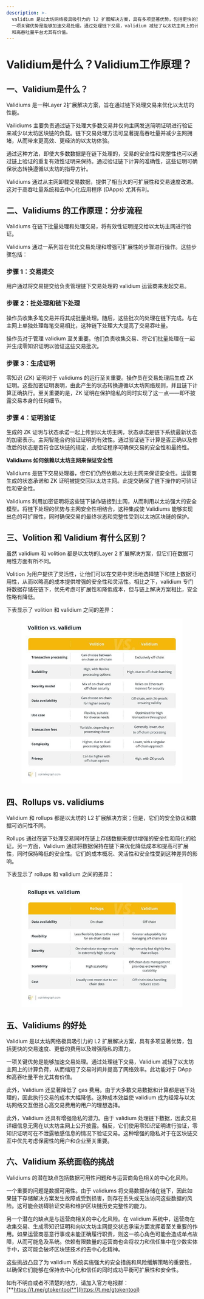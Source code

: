 ```yaml
---
description: >-
  validium 是以太坊网络极具吸引力的 l2 扩展解决方案，具有多项显著优势，包括更快的交易速度、更低的费用以及增强隐私的潜力。
  一项关键优势是能够加速交易处理。通过处理链下交易，validium 减轻了以太坊主网上的计算负荷，从而缩短了交易时间并提高了网络效率。此功能对于 dapp
  和高吞吐量平台尤其有价值。
---
```


# Validium是什么？Validium工作原理？

## 一、Validium是什么？

Validiums 是一种Layer 2扩展解决方案，旨在通过链下处理交易来优化以太坊的性能。

Vailidiums 主要负责通过链下处理大多数交易并仅向主网发送简明证明进行验证来减少以太坊区块链的负载。链下交易处理方法可显著提高吞吐量并减少主网拥堵，从而带来更高效、更经济的以太坊体验。

通过这种方法，即使大多数数据是在链下处理的，交易的安全性和完整性也可以通过链上验证的重复有效性证明来保持。通过验证链下计算的准确性，这些证明可确保状态转换遵循以太坊的指导方针。

Validiums 通过从主网卸载交易数据，提供了相当大的可扩展性和交易速度改进。这对于高吞吐量系统和去中心化应用程序 (DApps) 尤其有利。

## 二、Validiums 的工作原理：分步流程

Validiums 在链下批量处理和处理交易，将有效性证明提交给以太坊主网进行验证。

Validiums 通过一系列旨在优化交易处理和增强可扩展性的步骤进行操作。这些步骤包括：

### 步骤 1：交易提交

用户通过将交易提交给负责管理链下交易处理的 validium 运营商来发起交易。

### 步骤 2：批处理和链下处理

操作员收集多笔交易并将其成批量处理。随后，这些批次的处理在链下完成。与在主网上单独处理每笔交易相比，这种链下处理大大提高了交易吞吐量。

操作员对于管理 validium 至关重要。他们负责收集交易、将它们批量处理在一起并生成零知识证明以验证这些交易批次。

### 步骤 3：生成证明

零知识 (ZK) 证明对于 validiums 的运行至关重要。操作员在交易处理后生成 ZK 证明。这些加密证明表明，由此产生的状态转换遵循以太坊网络规则，并且链下计算正确执行。至关重要的是，ZK 证明在保护隐私的同时实现了这一点——即不披露交易本身的任何细节。

### 步骤 4：证明验证

生成的 ZK 证明与状态承诺一起上传到以太坊主网，状态承诺是链下系统最新状态的加密表示。主网智能合约验证证明的有效性。通过验证链下计算是否正确以及修改后的状态是否符合区块链的规定，此验证程序可确保交易的安全性和最终性。

**Validiums 如何依赖以太坊主网来保证安全性**

Validiums 是链下交易处理器，但它们仍然依赖以太坊主网来保证安全性。运营商生成的状态承诺和 ZK 证明被提交回以太坊主网。此提交确保了链下操作的可验证性和安全性。

Validiums 利用加密证明将这些链下操作链接到主网，从而利用以太坊强大的安全模型。将链下处理的优势与主网安全性相结合，这种集成使 Validiums 能够实现出色的可扩展性，同时确保交易的最终状态和完整性受到以太坊区块链的保护。

## 三、Volition 和 Validium 有什么区别？

虽然 validium 和 volition 都是以太坊的Layer 2 扩展解决方案，但它们在数据可用性方面有所不同。

Volition 为用户提供了灵活性，让他们可以在交易中灵活地选择链下和链上数据可用性，从而以略高的成本提供增强的安全性和灵活性。相比之下，validium 专门将数据存储在链下，优先考虑可扩展性和降低成本，但与链上解决方案相比，安全性略有降低。

下表显示了 volition 和 validium 之间的差异：

<figure><img src="../.gitbook/assets/171836522087131 (3).jpg" alt=""><figcaption></figcaption></figure>

## 四、Rollups vs. validiums

Validium 和 rollups 都是以太坊的 L2 扩展解决方案；但是，它们的安全协议和数据可访问性不同。

Rollups 通过在链下处理交易同时在链上存储数据来提供增强的安全性和简化的验证。另一方面，Validium 通过将数据保持在链下来优化降低成本和提高可扩展性，同时保持略低的安全性。它们的成本概况、灵活性和安全性受到这种差异的影响。

下表显示了 rollups 和 validium 之间的差异：

<figure><img src="../.gitbook/assets/171836522087131 (4).jpg" alt=""><figcaption></figcaption></figure>

## 五、Validiums 的好处

Validium 是以太坊网络极具吸引力的 L2 扩展解决方案，具有多项显著优势，包括更快的交易速度、更低的费用以及增强隐私的潜力。

一项关键优势是能够加速交易处理。通过处理链下交易，Validium 减轻了以太坊主网上的计算负荷，从而缩短了交易时间并提高了网络效率。此功能对于 DApp 和高吞吐量平台尤其有价值。

此外，Validium 还显著降低了 gas 费用。由于大多数交易数据和计算都是链下处理的，因此执行交易的成本大幅降低。这种成本效益使 validium 成为经常与以太坊网络交互但担心高交易费用的用户的理想选择。

此外，Validium 还具有增强隐私的潜力。由于 validium 处理链下数据，因此交易详细信息无需在以太坊主网上公开披露。相反，它们使用零知识证明进行验证，零知识证明可在不泄露敏感信息的情况下验证交易。这种增强的隐私对于在区块链交互中优先考虑保密性的用户和企业至关重要。

## 六、Validium 系统面临的挑战

Validiums 的潜在缺点包括数据可用性问题和与运营商角色相关的中心化风险。

一个重要的问题是数据可用性。由于 validiums 将交易数据存储在链下，因此如果链下存储解决方案发生故障或受到损害，则存在丢失或无法访问这些数据的风险。这可能会妨碍验证交易和维护区块链历史完整性的能力。

另一个潜在的缺点是与运营商相关的中心化风险。在 validium 系统中，运营商在收集交易、生成零知识证明和向以太坊主网提交状态承诺方面发挥着至关重要的作用。如果运营商恶意行事或未能正确履行职责，则这一核心角色可能会造成单点故障，从而可能危及系统。依赖有限数量的运营商也会将权力和信任集中在少数实体手中，这可能会破坏区块链技术的去中心化精神。

这些挑战凸显了为 validium 系统实施强大的安全措施和风险缓解策略的重要性，以确保它们能够在保持去中心化和信任的同时成功平衡可扩展性和安全性。

如有不明白或者不清楚的地方，请加入官方电报群：[**https://t.me/gtokentool**](https://t.me/gtokentool)

